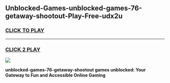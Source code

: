 
## Unblocked-Games-unblocked-games-76-getaway-shootout-Play-Free-udx2u
<h3>
<a href="https://premium76.site?title=unblocked-games-76-getaway-shootout&ref=10A">CLICK TO PLAY</a></h3>
<hr>

<h3>
<a href="https://premium76.site?title=unblocked-games-76-getaway-shootout&ref=10A">CLICK 2 PLAY</a>
  
</h3>

<a href="https://premium76.site?title=unblocked-games-76-getaway-shootout&ref=10A"><img src="https://clearcache.store/games.png"></a>


**unblocked-games-76-getaway-shootout games unblocked: Your Gateway to Fun and Accessible Online Gaming**
